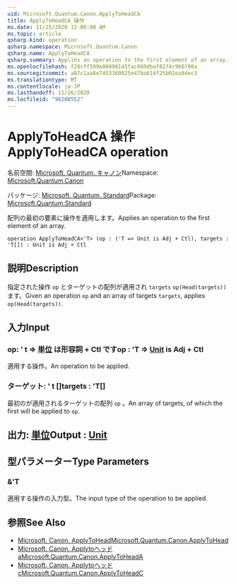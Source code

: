 ```yaml
---
uid: Microsoft.Quantum.Canon.ApplyToHeadCA
title: ApplyToHeadCA 操作
ms.date: 11/25/2020 12:00:00 AM
ms.topic: article
qsharp.kind: operation
qsharp.namespace: Microsoft.Quantum.Canon
qsharp.name: ApplyToHeadCA
qsharp.summary: Applies an operation to the first element of an array.
ms.openlocfilehash: f28cff599e06090145fac860dbaf8274c966f80a
ms.sourcegitcommit: a87c1aa8e7453360025e47ba614f25b02ea84ec3
ms.translationtype: MT
ms.contentlocale: ja-JP
ms.lasthandoff: 11/26/2020
ms.locfileid: "96208552"
---
```

# <a name="applytoheadca-operation"></a><span data-ttu-id="b5150-102">ApplyToHeadCA 操作</span><span class="sxs-lookup"><span data-stu-id="b5150-102">ApplyToHeadCA operation</span></span>

<span data-ttu-id="b5150-103">名前空間: [Microsoft. Quantum. キャノン](xref:Microsoft.Quantum.Canon)</span><span class="sxs-lookup"><span data-stu-id="b5150-103">Namespace: [Microsoft.Quantum.Canon](xref:Microsoft.Quantum.Canon)</span></span>

<span data-ttu-id="b5150-104">パッケージ: [Microsoft. Quantum. Standard](https://nuget.org/packages/Microsoft.Quantum.Standard)</span><span class="sxs-lookup"><span data-stu-id="b5150-104">Package: [Microsoft.Quantum.Standard](https://nuget.org/packages/Microsoft.Quantum.Standard)</span></span>


<span data-ttu-id="b5150-105">配列の最初の要素に操作を適用します。</span><span class="sxs-lookup"><span data-stu-id="b5150-105">Applies an operation to the first element of an array.</span></span>

```qsharp
operation ApplyToHeadCA<'T> (op : ('T => Unit is Adj + Ctl), targets : 'T[]) : Unit is Adj + Ctl
```


## <a name="description"></a><span data-ttu-id="b5150-106">説明</span><span class="sxs-lookup"><span data-stu-id="b5150-106">Description</span></span>

<span data-ttu-id="b5150-107">指定された操作 `op` とターゲットの配列が適用され `targets` `op(Head(targets))` ます。</span><span class="sxs-lookup"><span data-stu-id="b5150-107">Given an operation `op` and an array of targets `targets`, applies `op(Head(targets))`.</span></span>

## <a name="input"></a><span data-ttu-id="b5150-108">入力</span><span class="sxs-lookup"><span data-stu-id="b5150-108">Input</span></span>

### <a name="op--t--unit--is-adj--ctl"></a><span data-ttu-id="b5150-109">op: ' t => [単位](xref:microsoft.quantum.lang-ref.unit)  は形容詞 + Ctl です</span><span class="sxs-lookup"><span data-stu-id="b5150-109">op : 'T => [Unit](xref:microsoft.quantum.lang-ref.unit)  is Adj + Ctl</span></span>

<span data-ttu-id="b5150-110">適用する操作。</span><span class="sxs-lookup"><span data-stu-id="b5150-110">An operation to be applied.</span></span>


### <a name="targets--t"></a><span data-ttu-id="b5150-111">ターゲット: ' t []</span><span class="sxs-lookup"><span data-stu-id="b5150-111">targets : 'T[]</span></span>

<span data-ttu-id="b5150-112">最初のが適用されるターゲットの配列 `op` 。</span><span class="sxs-lookup"><span data-stu-id="b5150-112">An array of targets, of which the first will be applied to `op`.</span></span>



## <a name="output--unit"></a><span data-ttu-id="b5150-113">出力: [単位](xref:microsoft.quantum.lang-ref.unit)</span><span class="sxs-lookup"><span data-stu-id="b5150-113">Output : [Unit](xref:microsoft.quantum.lang-ref.unit)</span></span>



## <a name="type-parameters"></a><span data-ttu-id="b5150-114">型パラメーター</span><span class="sxs-lookup"><span data-stu-id="b5150-114">Type Parameters</span></span>

### <a name="t"></a><span data-ttu-id="b5150-115">&</span><span class="sxs-lookup"><span data-stu-id="b5150-115">'T</span></span>

<span data-ttu-id="b5150-116">適用する操作の入力型。</span><span class="sxs-lookup"><span data-stu-id="b5150-116">The input type of the operation to be applied.</span></span>

## <a name="see-also"></a><span data-ttu-id="b5150-117">参照</span><span class="sxs-lookup"><span data-stu-id="b5150-117">See Also</span></span>

- [<span data-ttu-id="b5150-118">Microsoft. Canon. ApplyToHead</span><span class="sxs-lookup"><span data-stu-id="b5150-118">Microsoft.Quantum.Canon.ApplyToHead</span></span>](xref:Microsoft.Quantum.Canon.ApplyToHead)
- [<span data-ttu-id="b5150-119">Microsoft. Canon. Applytoヘッド a</span><span class="sxs-lookup"><span data-stu-id="b5150-119">Microsoft.Quantum.Canon.ApplyToHeadA</span></span>](xref:Microsoft.Quantum.Canon.ApplyToHeadA)
- [<span data-ttu-id="b5150-120">Microsoft. Canon. Applytoヘッド c</span><span class="sxs-lookup"><span data-stu-id="b5150-120">Microsoft.Quantum.Canon.ApplyToHeadC</span></span>](xref:Microsoft.Quantum.Canon.ApplyToHeadC)